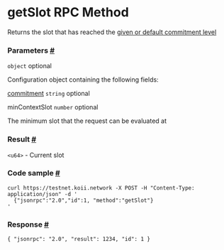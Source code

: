 # getSlot RPC Method 
Returns the slot that has reached the [given or default commitment level](/develop/rpcapi/intro#configuring-state-commitment)

### Parameters [#](#parameters)

`object` optional

Configuration object containing the following fields:

[commitment](/develop/rpcapi/intro#configuring-state-commitment) `string` optional

minContextSlot `number` optional

The minimum slot that the request can be evaluated at

### Result [#](#result)

`<u64>` - Current slot

### Code sample [#](#code-sample)

```
curl https://testnet.koii.network -X POST -H "Content-Type: application/json" -d '
  {"jsonrpc":"2.0","id":1, "method":"getSlot"}
'
```


### Response [#](#response)

```
{ "jsonrpc": "2.0", "result": 1234, "id": 1 }
```

